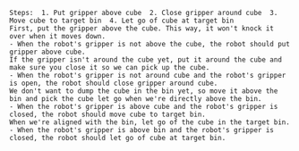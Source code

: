 
    Steps:  1. Put gripper above cube  2. Close gripper around cube  3. Move cube to target bin  4. Let go of cube at target bin
    First, put the gripper above the cube. This way, it won't knock it over when it moves down.
    - When the robot's gripper is not above the cube, the robot should put gripper above cube.
    If the gripper isn't around the cube yet, put it around the cube and make sure you close it so we can pick up the cube.
    - When the robot's gripper is not around cube and the robot's gripper is open, the robot should close gripper around cube.
    We don't want to dump the cube in the bin yet, so move it above the bin and pick the cube let go when we're directly above the bin.
    - When the robot's gripper is above cube and the robot's gripper is closed, the robot should move cube to target bin.
    When we're aligned with the bin, let go of the cube in the target bin.
    - When the robot's gripper is above bin and the robot's gripper is closed, the robot should let go of cube at target bin.